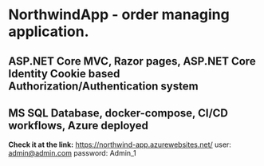 # NorthwindApp -  order managing application.
## ASP.NET Core MVC, Razor pages, ASP.NET Core Identity Cookie based Authorization/Authentication system
## MS SQL Database, docker-compose, CI/CD workflows, Azure deployed
**Check it at the link:** https://northwind-app.azurewebsites.net/
user: admin@admin.com
password: Admin_1
